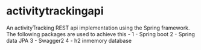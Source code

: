 # activitytrackingapi
An activityTracking REST api implementation using the Spring framework. The following packages are used to achieve this - 
        1 - Spring boot
        2 - Spring data JPA
        3 - Swagger2
        4 - h2 inmemory database
